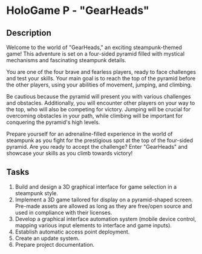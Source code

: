 # HoloGame P - "GearHeads"

## Description

Welcome to the world of "GearHeads," an exciting steampunk-themed game! This adventure is set on a four-sided pyramid filled with mystical mechanisms and fascinating steampunk details. <br>

You are one of the four brave and fearless players, ready to face challenges and test your skills. Your main goal is to reach the top of the pyramid before the other players, using your abilities of movement, jumping, and climbing.
<br>

Be cautious because the pyramid will present you with various challenges and obstacles. Additionally, you will encounter other players on your way to the top, who will also be competing for victory. Jumping will be crucial for overcoming obstacles in your path, while climbing will be important for conquering the pyramid's high levels.
<br>

Prepare yourself for an adrenaline-filled experience in the world of steampunk as you fight for the prestigious spot at the top of the four-sided pyramid. Are you ready to accept the challenge? Enter "GearHeads" and showcase your skills as you climb towards victory!

## Tasks

1. Build and design a 3D graphical interface for game selection in a steampunk style. <br>
2. Implement a 3D game tailored for display on a pyramid-shaped screen. Pre-made assets are allowed as long as they are free/open source and used in compliance with their licenses. <br>
3. Develop a graphical interface automation system (mobile device control, mapping various input elements to interface and game inputs). <br>
4. Establish automatic access point deployment. <br>
5. Create an update system. <br>
6. Prepare project documentation.

